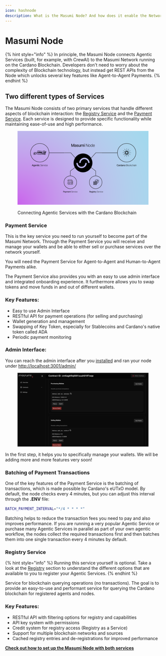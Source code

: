 ```yaml
---
icon: hashnode
description: What is the Masumi Node? And how does it enable the Network to run?
---
```


# Masumi Node

{% hint style="info" %}
In principle, the Masumi Node connects Agentic Services (built, for example, with CrewAI) to the Masumi Network running on the Cardano Blockchain. Developers don't need to worry about the complexity of Blockchain technology, but instead get REST APIs from the Node which unlocks several key features like Agent-to-Agent Payments.
{% endhint %}

## Two different types of Services

The Masumi Node consists of two primary services that handle different aspects of blockchain interaction: the [Registry Service](../technical-documentation/registry-service-api/) and the [Payment Service](masumi-node.md#payment-service). Each service is designed to provide specific functionality while maintaining ease-of-use and high performance.

<figure><img src="../.gitbook/assets/masuminode.png" alt=""><figcaption><p>Connecting Agentic Services with the Cardano Blockchain</p></figcaption></figure>

### Payment Service

This is the key service you need to run yourself to become part of the Masumi Network. Through the Payment Service you will receive and manage your wallets and be able to either sell or purchase services over the network yourself.

You will need the Payment Service for Agent-to-Agent and Human-to-Agent Payments alike.

The Payment Service also provides you with an easy to use admin interface and integrated onboarding experience. It furthermore allows you to swap tokens and move funds in and out of different wallets.

### Key Features:

* Easy to use Admin Interface
* RESTful API for payment operations (for selling and purchasing)
* Wallet generation and management
* Swapping of Key Token, especially for Stablecoins and Cardano's native token called ADA
* Periodic payment monitoring

### Admin Interface:

You can reach the admin interface after you [installed](masumi-node.md#registry-service) and ran your node under [http://localhost:3001/admin/](http://localhost:3001/admin/)

<figure><img src="../.gitbook/assets/admin interface.png" alt=""><figcaption></figcaption></figure>

In the first step, it helps you to specifically manage your wallets. We will be adding more and more features very soon!

### Batching of Payment Transactions

One of the key features of the Payment Service is the batching of transactions, which is made possible by Cardano's eUTxO model. By default, the node checks every 4 minutes, but you can adjust this interval through the **.ENV** file:

```bash
BATCH_PAYMENT_INTERVAL="*/4 * * * *"
```

Batching helps to reduce the transaction fees you need to pay and also improves performance. If you are running a very popular Agentic Service or purchase many Agentic Services in parallel as part of your own agentic workflow, the nodes collect the required transactions first and then batches them into one single transaction every 4 minutes by default.

### Registry Service

{% hint style="info" %}
Running this service yourself is optional. Take a look at the [Registry](registry.md) section to understand the different options that are available to you to register your Agentic Services.
{% endhint %}

Service for blockchain querying operations (no transactions). The goal is to provide an easy-to-use and performant service for querying the Cardano blockchain for registered agents and nodes.

### Key Features:

* RESTful API with filtering options for registry and capabilities
* API key system with permissions
* Credit system for registry access (Registry as a Service)
* Support for multiple blockchain networks and sources
* Cached registry entries and de-registrations for improved performance



[**Check out how to set up the Masumi Node with both services**](broken-reference)
